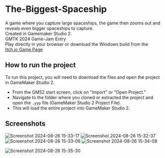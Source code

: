 # The-Biggest-Spaceship
A game where you capture large spaceships, the game then zooms out and reveals even bigger spaceships to capture.  
Created in Gamemaker Studio 2.  
GMTK 2024 Game-Jam Entry  
Play directly in your browser or download the Windows build from the [Itch.io Game Page](https://vesite.itch.io/the-biggest-spaceship)

## How to run the project
To run this project, you will need to download the files and open the project in GameMaker Studio 2.  
   - From the GMS2 start screen, click on "Import" or "Open Project."
   - Navigate to the folder where you cloned or extracted the project and open the `.yyp` file (GameMaker Studio 2 Project File).
   - This will load the entire project into GameMaker Studio 2.

## Screenshots
![Screenshot 2024-08-26 15-33-17](https://github.com/user-attachments/assets/de2db060-a8fe-4048-a223-57db1d20e27a)
![Screenshot 2024-08-26 15-32-37](https://github.com/user-attachments/assets/0747e6bd-1848-40dc-a3fb-0c262ca39e19)
![Screenshot 2024-08-26 15-33-06](https://github.com/user-attachments/assets/48160528-efe6-45ed-84e0-6c1e68a61339)
![Screenshot 2024-08-26 15-34-08](https://github.com/user-attachments/assets/cc25a5a9-6e5c-4ce4-b684-37c6ad92e6fc)

![Screenshot 2024-08-26 15-35-30](https://github.com/user-attachments/assets/92b5fd5a-bb5a-40de-aa3e-b861c442d5e1)
